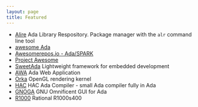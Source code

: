 ```yaml
---
layout: page
title: Featured
---
```


- [Alire](/ada/alire/) Ada Library Respository. Package manager with the
`alr` command line tool
- [awesome Ada](https://github.com/ohenley/awesome-ada)
- [Awesomerepos.io - Ada/SPARK](https://awesomerepos.io/awesome/ohenley/awesome-ada)
- [Project Awesome](https://project-awesome.org/ohenley/awesome-ada)
- [SweetAda](http://www.sweetada.org) Lightweight framework for embedded development
- [AWA](https://ada-awa.readthedocs.io/) Ada Web Application
- [Orka](https://orka-engine.netlify.app) OpenGL rendering kernel
- [HAC](https://hacadacompiler.sourceforge.io) HAC Ada Compiler - small Ada compiler fully in Ada
- [GNOGA](http://gnoga.com) GNU Omnificent GUI for Ada
- [R1000](http://datamuseum.dk/wiki/Rational/R1000s400) Rational R1000s400
